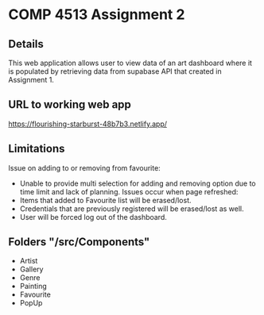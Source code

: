# COMP 4513 Assignment 2

## Details
This web application allows user to view data of an art dashboard where it is populated by retrieving data from supabase API that created in Assignment 1.

## URL to working web app
https://flourishing-starburst-48b7b3.netlify.app/

## Limitations
Issue on adding to or removing from favourite:
- Unable to provide multi selection for adding and removing option due to time limit and lack of planning. 
Issues occur when page refreshed:
- Items that added to Favourite list will be erased/lost.
- Credentials that are previously registered will be erased/lost as well.
- User will be forced log out of the dashboard.

## Folders "/src/Components"
- Artist
- Gallery
- Genre
- Painting
- Favourite
- PopUp
